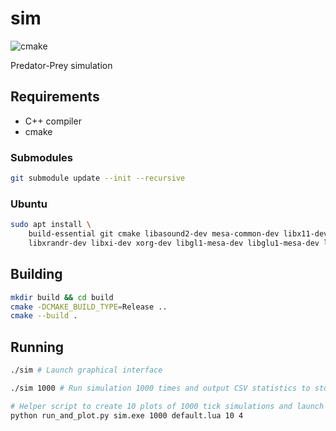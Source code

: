 # sim

![cmake](https://github.com/piotrek-szczygiel/sim/actions/workflows/cmake.yml/badge.svg)


Predator-Prey simulation

## Requirements

- C++ compiler
- cmake

### Submodules

```bash
git submodule update --init --recursive
```

### Ubuntu

```bash
sudo apt install \
    build-essential git cmake libasound2-dev mesa-common-dev libx11-dev \
    libxrandr-dev libxi-dev xorg-dev libgl1-mesa-dev libglu1-mesa-dev libluajit-5.1-dev
```

## Building
```bash
mkdir build && cd build
cmake -DCMAKE_BUILD_TYPE=Release ..
cmake --build .
```

## Running
```bash
./sim # Launch graphical interface

./sim 1000 # Run simulation 1000 times and output CSV statistics to stdout

# Helper script to create 10 plots of 1000 tick simulations and launch them as 4 parallel processes
python run_and_plot.py sim.exe 1000 default.lua 10 4
```
